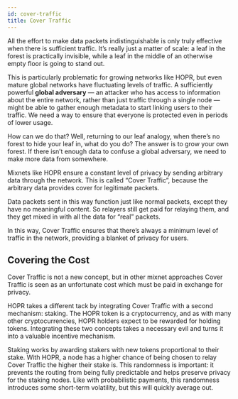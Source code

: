 ```yaml
---
id: cover-traffic
title: Cover Traffic
---
```


All the effort to make data packets indistinguishable is only truly effective when there is sufficient traffic. It’s really just a matter of scale: a leaf in the forest is practically invisible, while a leaf in the middle of an otherwise empty floor is going to stand out.

This is particularly problematic for growing networks like HOPR, but even mature global networks have fluctuating levels of traffic. A sufficiently powerful **global adversary** — an attacker who has access to information about the entire network, rather than just traffic through a single node — might be able to gather enough metadata to start linking users to their traffic. We need a way to ensure that everyone is protected even in periods of lower usage.

How can we do that? Well, returning to our leaf analogy, when there’s no forest to hide your leaf in, what do you do? The answer is to grow your own forest. If there isn’t enough data to confuse a global adversary, we need to make more data from somewhere.

Mixnets like HOPR ensure a constant level of privacy by sending arbitrary data through the network. This is called “Cover Traffic”, because the arbitrary data provides cover for legitimate packets.

Data packets sent in this way function just like normal packets, except they have no meaningful content. So relayers still get paid for relaying them, and they get mixed in with all the data for “real” packets.

In this way, Cover Traffic ensures that there’s always a minimum level of traffic in the network, providing a blanket of privacy for users.

## Covering the Cost

Cover Traffic is not a new concept, but in other mixnet approaches Cover Traffic is seen as an unfortunate cost which must be paid in exchange for privacy.

HOPR takes a different tack by integrating Cover Traffic with a second mechanism: staking. The HOPR token is a cryptocurrency, and as with many other cryptocurrencies, HOPR holders expect to be rewarded for holding tokens. Integrating these two concepts takes a necessary evil and turns it into a valuable incentive mechanism.

Staking works by awarding stakers with new tokens proportional to their stake. With HOPR, a node has a higher chance of being chosen to relay Cover Traffic the higher their stake is. This randomness is important: it prevents the routing from being fully predictable and helps preserve privacy for the staking nodes. Like with probabilistic payments, this randomness introduces some short-term volatility, but this will quickly average out.
